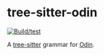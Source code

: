 tree-sitter-odin
===========================

[![Build/test](https://github.com/tree-sitter/tree-sitter-go/actions/workflows/ci.yml/badge.svg)](https://github.com/tree-sitter/tree-sitter-go/actions/workflows/ci.yml)

A [tree-sitter][] grammar for [Odin](https://odin-lang.org/docs/).

[tree-sitter]: https://github.com/tree-sitter/tree-sitter
